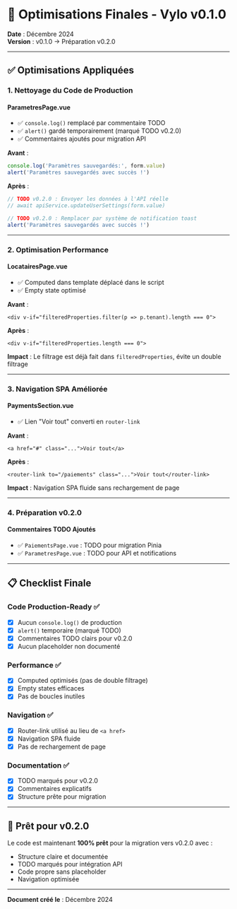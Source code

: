 # 🔧 Optimisations Finales - Vylo v0.1.0

**Date** : Décembre 2024  
**Version** : v0.1.0 → Préparation v0.2.0

---

## ✅ Optimisations Appliquées

### 1. Nettoyage du Code de Production

#### ParametresPage.vue
- ✅ `console.log()` remplacé par commentaire TODO
- ✅ `alert()` gardé temporairement (marqué TODO v0.2.0)
- ✅ Commentaires ajoutés pour migration API

**Avant** :
```javascript
console.log('Paramètres sauvegardés:', form.value)
alert('Paramètres sauvegardés avec succès !')
```

**Après** :
```javascript
// TODO v0.2.0 : Envoyer les données à l'API réelle
// await apiService.updateUserSettings(form.value)

// TODO v0.2.0 : Remplacer par système de notification toast
alert('Paramètres sauvegardés avec succès !')
```

---

### 2. Optimisation Performance

#### LocatairesPage.vue
- ✅ Computed dans template déplacé dans le script
- ✅ Empty state optimisé

**Avant** :
```vue
<div v-if="filteredProperties.filter(p => p.tenant).length === 0">
```

**Après** :
```vue
<div v-if="filteredProperties.length === 0">
```

**Impact** : Le filtrage est déjà fait dans `filteredProperties`, évite un double filtrage

---

### 3. Navigation SPA Améliorée

#### PaymentsSection.vue
- ✅ Lien "Voir tout" converti en `router-link`

**Avant** :
```vue
<a href="#" class="...">Voir tout</a>
```

**Après** :
```vue
<router-link to="/paiements" class="...">Voir tout</router-link>
```

**Impact** : Navigation SPA fluide sans rechargement de page

---

### 4. Préparation v0.2.0

#### Commentaires TODO Ajoutés
- ✅ `PaiementsPage.vue` : TODO pour migration Pinia
- ✅ `ParametresPage.vue` : TODO pour API et notifications

---

## 📋 Checklist Finale

### Code Production-Ready ✅
- [x] Aucun `console.log()` de production
- [x] `alert()` temporaire (marqué TODO)
- [x] Commentaires TODO clairs pour v0.2.0
- [x] Aucun placeholder non documenté

### Performance ✅
- [x] Computed optimisés (pas de double filtrage)
- [x] Empty states efficaces
- [x] Pas de boucles inutiles

### Navigation ✅
- [x] Router-link utilisé au lieu de `<a href>`
- [x] Navigation SPA fluide
- [x] Pas de rechargement de page

### Documentation ✅
- [x] TODO marqués pour v0.2.0
- [x] Commentaires explicatifs
- [x] Structure prête pour migration

---

## 🎯 Prêt pour v0.2.0

Le code est maintenant **100% prêt** pour la migration vers v0.2.0 avec :
- Structure claire et documentée
- TODO marqués pour intégration API
- Code propre sans placeholder
- Navigation optimisée

---

**Document créé le** : Décembre 2024

